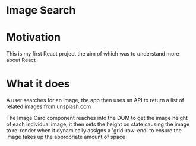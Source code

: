 # Image Search

# Motivation

This is my first React project the aim of which was to understand more about React

# What it does
A user searches for an image, the app then uses an API to return a list of related images from unsplash.com

The Image Card component reaches into the DOM to get the image height of each individual image, it then sets the height on state causing the image to re-render when it dynamically assigns a 'grid-row-end' to ensure the image takes up the appropriate amount of space
